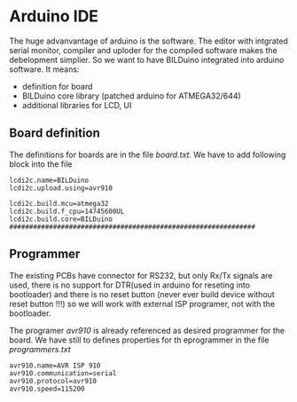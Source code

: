 # Arduino IDE #

The huge advanvantage of arduino is the software. The editor with intgrated serial monitor, compiler and uploder for the compiled software makes the debelopment simplier. So we want to have BILDuino integrated into arduino software. It means:
  * definition for board
  * BILDuino core library (patched arduino for ATMEGA32/644)
  * additional libraries for LCD, UI

## Board definition ##
The definitions for boards are in the file _board.txt_. We have to add following block into the file


```
lcdi2c.name=BILDuino
lcdi2c.upload.using=avr910

lcdi2c.build.mcu=atmega32
lcdi2c.build.f_cpu=14745600UL
lcdi2c.build.core=BILDuino
##############################################################
```

## Programmer ##
The existing PCBs have connector for RS232, but only Rx/Tx signals are used, there is no support for DTR(used in arduino for reseting into bootloader) and there is no reset button (never ever build device without reset button !!!) so we will work with external ISP programer, not with the bootloader.

The programer _avr910_ is already referenced as desired programmer for the board. We have still to defines properties for th eprogrammer in the file _programmers.txt_

```
avr910.name=AVR ISP 910
avr910.communication=serial
avr910.protocol=avr910
avr910.speed=115200
```